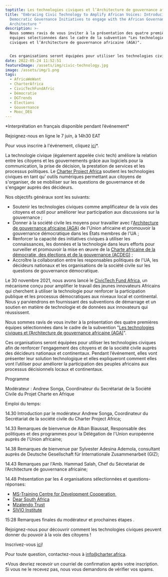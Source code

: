 ```yaml
---
toptitle: Les technologies civiques et l’Architecture de gouvernance africaine (AGA)
title: "Embracing Civic Technology to Amplify African Voices: Introducing 4
  Democratic Governance Initiatives to engage with the African Governance
  Architecture "
description: >-
  Nous sommes ravis de vous inviter à la présentation des quatre premières
  équipes sélectionnées dans le cadre de la subvention "Les technologies
  civiques et l’Architecture de gouvernance africaine (AGA)".


  Ces organisations seront équipées pour utiliser les technologies civiques afin de renforcer l'engagement des citoyens et de la société civile auprès des décideurs nationaux et continentaux. Pendant l’événement, elles vont présenter leur solution technologique et elles expliqueront comment elles vont l’utiliser pour améliorer la participation des peuples africains aux processus décisionnels locaux et continentaux. 
date: 2022-05-24 11:52:51
featureImage: /assets/img/civic-technology.jpg
image: /assets/img/1.png
tags:
  - AfricaWeWant
  - CharterAfrica
  - CivicTechFundAfric
  - Démocratie
  - DGTrends
  - Élections
  - Gouvernance
  - Mooc_DEG
---
```

\*Interprétation en français disponible pendant l’événement\*

Rejoignez-nous en ligne le 7 juin, à 14h30 EAT

Pour vous inscrire à l'événement, cliquez [ici](https://us06web.zoom.us/meeting/register/tZUlduioqDopHtPuzHix7BUNp-9X8ml7OOJN)*.

La technologie civique (également appelée civic tech) améliore la relation entre les citoyens et les gouvernements grâce aux logiciels pour la communication, la prise de décision, la prestation de services et les processus politiques. Le [Charter Project Africa](https://charter.africa/) soutient les technologies civiques en tant qu’ outils numériques permettant aux citoyens de s'organiser, de se mobiliser sur les questions de gouvernance et de s'engager auprès des décideurs.

Nos objectifs généraux sont les suivants: 

* Soutenir les technologies civiques comme amplificateur de la voix des citoyens et outil pour améliorer leur participation aux discussions sur la gouvernance ;
* Donner à la société civile les moyens pour travailler avec l'[Architecture de gouvernance africaine (AGA)](https://au.int/fr/taxonomy/term/1490) de l'Union africaine et promouvoir la gouvernance démocratique dans les États membres de l'UA ;
* Renforcer la capacité des initiatives civiques à utiliser les connaissances, les données et la technologie dans leurs efforts pour surveiller et promouvoir la mise en œuvre de la [Charte africaine de la démocratie, des élections et de la gouvernance (ACDEG)](https://au.int/en/treaties/african-charter-democracy-elections-and-governance) ;
* Accroître la collaboration entre les responsables politiques de l'UA, les décideurs nationaux et les organisations de la société civile sur les questions de gouvernance démocratique.

Le 30 novembre 2021, nous avons lancé le [CivicTech Fund Africa,](https://civictechfund.africa/fr/) un mécanisme conçu pour amplifier le travail des jeunes innovateurs Africains qui cherchent à utiliser la technologie pour renforcer la participation publique et les processus démocratiques aux niveaux local et continental. Nous y parviendrons en fournissant des subventions de démarrage et un soutien en matière de technologie et de données aux innovateurs qui réussissent. 

Nous sommes ravis de vous inviter à la présentation des quatre premières équipes sélectionnées dans le cadre de la subvention "[Les technologies civiques et l’Architecture de gouvernance africaine (AGA)](https://civictechfund.africa/fr/aga/)".

Ces organisations seront équipées pour utiliser les technologies civiques afin de renforcer l'engagement des citoyens et de la société civile auprès des décideurs nationaux et continentaux. Pendant l’événement, elles vont présenter leur solution technologique et elles expliqueront comment elles vont l’utiliser pour améliorer la participation des peuples africains aux processus décisionnels locaux et continentaux. 

Programme

Modérateur : Andrew Songa, Coordinateur du Secrétariat de la Société Civile du Projet Charte en Afrique

Emploi du temps:

14.30 Introduction par le modérateur Andrew Songa, Coordinateur du Secrétariat de la société civile du Charter Project Africa;

14.33 Remarques de bienvenue de Alban Biaussat, Responsable des politiques et des programmes pour la Délégation de l'Union européenne auprès de l'Union africaine;

14.38 Remarques de bienvenue par Sylvester Adesina Ademola, consultant auprès de Deutsche Gesellschaft für Internationale Zusammenarbeit (GIZ);

14.43 Remarques par l'Amb. Hammad Salah, Chef du Sécretariat de l’Architecture de gouvernance africaine;

14.48 Présentation par les 4 organisations sélectionnées et questions-réponses:

* [MS-Training Centre for Development Cooperation ](https://mstcdc.or.tz/)
* [Dear South Africa](https://dearsafrica.org/)
* [Mzalendo Trust](https://mzalendo.com/)
* [SIVIO Institute](https://www.sivioinstitute.org/)

15:28 Remarques finales du modérateur et prochaines étapes .

Rejoignez-nous pour découvrir comment les technologies civiques peuvent donner du pouvoir à la voix des citoyens !

Inscrivez-vous [ici](https://us06web.zoom.us/meeting/register/tZUlduioqDopHtPuzHix7BUNp-9X8ml7OOJN)!

Pour toute question, contactez-nous à [info@charter.africa](mailto:info@charter.africa).

\*Vous devriez recevoir un courriel de confirmation après votre inscription. Si vous ne le recevez pas, nous vous demandons de vérifier vos spams.